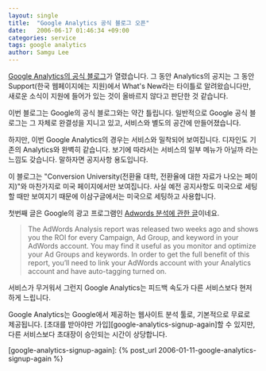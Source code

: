 ```yaml
---
layout: single
title:  "Google Analytics 공식 블로그 오픈"
date:   2006-06-17 01:46:34 +09:00
categories: service
tags: google analytics
author: Samgu Lee
---
```

[Google Analytics의 공식 블로그](http://analytics.blogspot.com/)가 열렸습니다. 그 동안 Analytics의 공지는 그 동안 Support(한국 웹페이지에는 지원)에서 What's New라는 타이틀로 알려왔습니다만, 새로운 소식이 지원에 들어가 있는 것이 올바르지 않다고 판단한 것 같습니다.

이번 블로그는 Google의 공식 블로그와는 약간 틀립니다. 일반적으로 Google 공식 블로그는 그 자체로 완결성을 지니고 있고, 서비스와 별도의 공간에 만들어졌습니다.

하지만, 이번 Google Analytics의 경우는 서비스와 밀착되어 보여집니다. 디자인도 기존의 Analytics와 완벽히 같습니다. 보기에 따라서는 서비스의 일부 메뉴가 아닐까 라는 느낌도 갖습니다. 말하자면 공지사항 용도입니다.

이 블로그는 "Conversion University(전환율 대학, 전환율에 대한 자료가 나오는 페이지)"와 마찬가지로 미국 페이지에서만 보여집니다. 사실 예전 공지사항도 미국으로 세팅할 때만 보여지기 때문에 이삼구글에서는 미국으로 세팅하고 사용합니다.

첫번째 글은 Google의 광고 프로그램인 [Adwords 분석에 관한 글](http://analytics.blogspot.com/2006/06/welcome-to-official-google-analytics_15.html)이네요.

> The AdWords Analysis report was released two weeks ago and shows you the ROI for every Campaign, Ad Group, and keyword in your AdWords account. You may find it useful as you monitor and optimize your Ad Groups and keywords. In order to get the full benefit of this report, you’ll need to link your AdWords account with your Analytics account and have auto-tagging turned on.

서비스가 무거워서 그런지 Google Analytics는 피드백 속도가 다른 서비스보다 현저하게 느립니다.

Google Analytics는 Google에서 제공하는 웹사이트 분석 툴로, 기본적으로 무료로 제공됩니다. [초대를 받아야만 가입][google-analytics-signup-again]할 수 있지만, 다른 서비스보다 초대장이 승인되는 시간이 상당합니다.

[google-analytics-signup-again]: {% post_url 2006-01-11-google-analytics-signup-again %}
